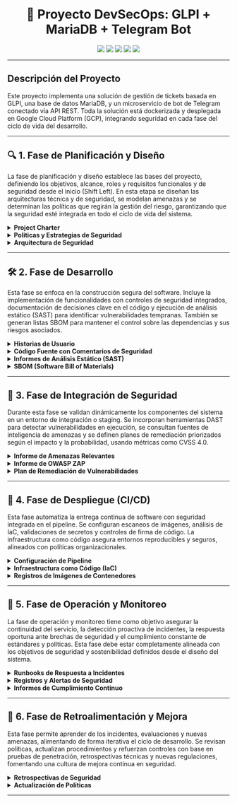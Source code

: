 
<h1 align="center">🔐 Proyecto DevSecOps: GLPI + MariaDB + Telegram Bot</h1>

<p align="center">
  <img src="https://img.shields.io/badge/Status-En%20Desarrollo-lightgrey" />
  <img src="https://img.shields.io/badge/Security-DevSecOps-blue" />
  <img src="https://img.shields.io/badge/GLPI-v10.0.18-green" />
  <img src="https://img.shields.io/badge/Bot-Telegram-lightgrey" />
  <img src="https://img.shields.io/badge/CI/CD-GitHub-orange" />
</p>

---

## Descripción del Proyecto

Este proyecto implementa una solución de gestión de tickets basada en GLPI, una base de datos MariaDB, y un microservicio de bot de Telegram conectado vía API REST. Toda la solución está dockerizada y desplegada en Google Cloud Platform (GCP), integrando seguridad en cada fase del ciclo de vida del desarrollo.

---

## 🔍 1. Fase de Planificación y Diseño

La fase de planificación y diseño establece las bases del proyecto, definiendo los objetivos, alcance, roles y requisitos funcionales y de seguridad desde el inicio (Shift Left). En esta etapa se diseñan las arquitecturas técnica y de seguridad, se modelan amenazas y se determinan las políticas que regirán la gestión del riesgo, garantizando que la seguridad esté integrada en todo el ciclo de vida del sistema.

<details>
<summary><b>Project Charter</b></summary>


## 1. Objetivos
  ### Objetivo General

    Desplegar una plataforma de gestión de soporte basada en GLPI (v10.0.18) en una instancia de GCP, conectada a una base de datos MariaDB y a un microservicio de bot de Telegram que permita consultar tickets.

  ### Objetivos Especificos

    1. Implementar un entorno contenerizado con Docker y Docker Compose pra la aplicaión.
    2. Permitir que los usuarios consulten casos mediante el chatbot y reciban asistencia automática a través de la conexión con GLPI.
    3. Asegurar el entorno con mecanismos de control de acceso robustos, desde el diseño del sistema.

## 2. Roles del Proyecto

  - **Desarrollador Backend**: Encargado de la lógica del chatbot, conexión con GLPI y control de la base de datos.
  - **Ingeniero DevOps**: Responsable de contenerización con Docker, integración y despliegue.
  - **Especialista en Seguridad**: Garantiza el cumplimiento de requisitos de seguridad (autenticación, cifrado, control de acceso).

## 3. Alcance del Proyecto

### 3.1 Sí incluye:

  - Despliegue mediante Docker Compose.
  - Instalación automática desde el repositorio oficial de GLPI.
  - Integración con bot de Telegram como interfaz de consulta.
  - Proceso automatizado mediante CI/CD en GitHub Actions.
  - Seguridad y buenas prácticas DevSecOps incluidas.
  - Seguridad básica (tokens, firewalls, control de acceso).

### 3.2 No incluye:

  - Escalado automático a múltiples instancias.
  - Integración con plataformas diferentes a Telegram.
  - Soporte para múltiples idiomas del bot (fase futura).

### 3.3 Métricas de Éxito

  - 100% de los casos creados por Telegram se reflejan correctamente en GLPI.
  - Tiempo promedio de respuesta del bot < 2 segundos.
  - Tasa de error del chatbot < 5% en generación de tickets.
  - Implementación sin vulnerabilidades críticas detectadas (según escaneo de seguridad).
  - Accesos no autorizados bloqueados en ambiente de prueba (según logs de firewall).

## 4. Requisitos de Seguridad (Shift Left)

### 4.1 Desde el diseño:

  - Validación de entrada/salida entre bot y GLPI.
  - Comunicación cifrada (uso de tokens).

### 4.2 Durante el desarrollo:

  - Análisis de dependencias con herramientas como Trivy o Snyk.
  - Analsis con Docker Scode.
  - Revisión de código (linters, escáneres de vulnerabilidades).

### 4.3 Antes del despliegue:

  - Auditoría de roles y accesos. Usuarios y Tokens Agregar Tabla 
  - Políticas de red seguras (puertos mínimos abiertos). Firewall de Google Cloud Plattform 
  Agregar evidencia
  
### 4.4 En ejecución:

  - Monitoreo con alertas de acceso sospechoso. (Monitoreo de Firewall GCP)


</details>
<details>
<summary><b>Politicas y Estrategias de Seguridad</b></summary>

## Metodología seleccionada: MAGERIT

MAGERIT (Metodología de Análisis y Gestión de Riesgos de los Sistemas de Información) se utiliza para estructurar el análisis de riesgos mediante la identificación de activos, amenazas e impactos.

De acuerdo con esta metodología se detallan las fases de la gestión de riesgos:

---

## 1. Identificación de Activos

### 1.1 Inventario de Activos
<div align="center">

| Nombre de Activo       | Tipo de Activo   | Descripción                          |
|------------------------|------------------|--------------------------------------|
| GLPI                   | Aplicación       | Sistema de gestión de tickets        |
| Base de datos MariaDB  | Datos/Información| Base de datos de GLPI                |
| Google Cloud           | Infraestructura  | Nube pública                         |
| Contenedores Docker    | Plataforma       | Entorno de ejecución contenerizado   |
| API REST               | Servicio         | Integración con servicios externos   |
| ChatBot                | Aplicación       | Aplicación para comunicación         |

</div>

### 1.2 Valoración de Activos

### GLPI

<div align="center">

| Impacto / Principio   | Confidencialidad | Integridad | Disponibilidad |
|-----------------------|------------------|------------|----------------|
| Económico             | Media            | Alta       | Alta           |
| Legal y regulatorio   | Alta             | Alta       | Media          |
| Reputacional          | Media            | Alta       | Alta           |
| Operacional           | Media            | Alta       | Alta           |

</div>

### Base de Datos MariaDB

(Idéntica valoración que GLPI)

### Google Cloud

<div align="center">

| Impacto / Principio   | Confidencialidad | Integridad | Disponibilidad |
|-----------------------|------------------|------------|----------------|
| Económico             | Media            | Alta       | Alta           |
| Legal y regulatorio   | Media            | Alta       | Media          |
| Reputacional          | Media            | Alta       | Alta           |
| Operacional           | Media            | Alta       | Alta           |

</div>

### Contenedores Docker

<div align="center">

| Impacto / Principio   | Confidencialidad | Integridad | Disponibilidad |
|-----------------------|------------------|------------|----------------|
| Económico             | Media            | Alta       | Alta           |
| Legal y regulatorio   | Bajo             | Media      | Media          |
| Reputacional          | Media            | Media      | Alta           |
| Operacional           | Media            | Alta       | Alta           |

</div>

### API REST

<div align="center">

| Impacto / Principio   | Confidencialidad | Integridad | Disponibilidad |
|-----------------------|------------------|------------|----------------|
| Económico             | Media            | Media      | Media          |
| Legal y regulatorio   | Alta             | Alta       | Media          |
| Reputacional          | Media            | Media      | Media          |
| Operacional           | Media            | Alta       | Alta           |

</div>

### ChatBot

<div align="center">

| Impacto / Principio   | Confidencialidad | Integridad | Disponibilidad |
|-----------------------|------------------|------------|----------------|
| Económico             | Bajo             | Media      | Bajo           |
| Legal y regulatorio   | Media            | Media      | Bajo           |
| Reputacional          | Media            | Media      | Bajo           |
| Operacional           | Media            | Media      | Bajo           |

</div>

---

## 2. Identificación y Evaluación de Riesgos

### 2.1 Identificación de Riesgos y Vulnerabilidades

<div align="center">

| Amenaza              | Activo Afectado     | Vulnerabilidad                           |
|----------------------|---------------------|-------------------------------------------|
| Acceso no autorizado | GLPI                | Ausencia de doble factor de autenticación |
| Pérdida de datos     | Base de datos MariaDB | Fallo de configuración o backup         |
| Fallo de contenedores| Contenedores Docker | Omisión de políticas de reinicio          |
| Fuga de datos        | API REST            | Ausencia de cifrado                       |
| Respuestas incorrectas| ChatBot            | Configuración o entrenamiento incorrecto  |

</div>

### 2.2 Valoración de Riesgos

<div align="center">

| Amenaza              | Activo Afectado     | Probabilidad | Impacto | Riesgo |
|----------------------|---------------------|--------------|---------|--------|
| Acceso no autorizado | GLPI                | Alta         | Alto    | Alto   |
| Pérdida de datos     | MariaDB             | Media        | Alto    | Alto   |
| Fallo de contenedores| Docker              | Media        | Medio   | Medio  |
| Fuga de datos        | API REST            | Alta         | Medio   | Alto   |
| Respuestas incorrectas| ChatBot            | Baja         | Medio   | Bajo   |

</div>

---

## 3. Planes de Tratamiento

Periodo de aplicación: **3 semanas por riesgo**

<div align="center">

| Riesgo                 | Plan de Acción - Mitigación                                                                 |
|------------------------|---------------------------------------------------------------------------------------------|
| Acceso no autorizado   | Implementación de MFA, validación de matriz de perfilamiento y monitoreo                   |
| Pérdida de datos       | Configuración de backups automáticos                                                       |
| Fallo de contenedores  | Políticas de reinicio en docker-compose (`restart: always`)                               |
| Fuga de datos          | Implementación de cifrado y validación de entradas                                          |
| Respuestas incorrectas | Supervisión de la configuración del ChatBot                                                 |

</div>

---

## 4. Seguimiento y Monitoreo

### 4.1 Revisión Trimestral de Planes de Acción

  **Responsables y Acciones:**

  - **Especialista en Seguridad**: Evaluar la eficacia de los controles.
  - **Project Manager**: Supervisar cumplimiento de los plazos.
  - **Equipo Técnico (DevOps y BackEnd)**: Aplicar controles, documentar evidencias.

  **Actividades Trimestrales:**

  - Revisión de riesgos activos.
  - Análisis de desviaciones respecto al plan.
  - Documentar nuevas acciones si los planes no son efectivos.

  **Resultados Trimestrales:**

  - Informe de plan de tratamiento de riesgos.
  - Informe de valoración de activos.

---

## 5. Roles y Responsabilidades

### Project Manager

- Seguimiento de los planes y cumplimiento de plazos.
- Facilitar la comunicación técnica.

### Desarrollador Backend

- Aplicar buenas prácticas de desarrollo seguro.
- Validar autenticación y controles de acceso.

### Ingeniero DevOps

- Asegurar integración y despliegue continuo.
- Garantizar ejecución consistente y resistente a fallos de contenedores.


### Especialista en Seguridad

- Acompañar el proceso de gestión de riesgos.
- Supervisar implementación de controles.
- Comunicar recomendaciones de seguridad al equipo técnico.

---

</details>
<details>
<summary><b>Arquitectura de Seguridad</b></summary>

**COLOCAR CONTENIDO AQUÍ**

</details>

---

## 🛠️ 2. Fase de Desarrollo

Esta fase se enfoca en la construcción segura del software. Incluye la implementación de funcionalidades con controles de seguridad integrados, documentación de decisiones clave en el código y ejecución de análisis estático (SAST) para identificar vulnerabilidades tempranas. También se generan listas SBOM para mantener el control sobre las dependencias y sus riesgos asociados.

<details>
<summary><b>Historias de Usuario</b></summary>

## 1. Inicio de sesión seguro en GLPI

**Como** usuario del sistema GLPI,
**quiero** iniciar sesión mediante autenticación de dos factores (MFA),
**para** prevenir accesos no autorizados aunque se filtre mi contraseña.

**Criterios de aceptación:**

* El sistema GLPI debe ofrecer MFA (correo, app de autenticación o SMS).
* Contraseñas con complejidad mínima (mayúsculas, símbolos, longitud >12).
* Bloqueo de sesión tras 5 intentos fallidos.

---

## 2. Envío de tickets por chatbot con entrada segura

**Como** usuario que interactúa desde Telegram,
**quiero** enviar solicitudes a través del chatbot,
**para** crear tickets en GLPI sin comprometer el sistema.

**Criterios de aceptación:**

* El bot debe sanitizar todos los mensajes antes de enviarlos a GLPI.
* Validación de formato y longitud de entrada.
* Logs de entradas rechazadas por motivos de seguridad.

---

## 3. Autenticación del chatbot con GLPI

**Como** desarrollador,
**quiero** que el microservicio del bot se autentique mediante una API Key única,
**para** evitar accesos no autorizados al sistema GLPI.

**Criterios de aceptación:**

* La API Key debe guardarse en variables de entorno, no en el código fuente.
* Validación del token en cada solicitud del bot a GLPI.
* Rotación periódica de claves.

---

## 4. Seguridad en la conexión a la base de datos

**Como** administrador de infraestructura,
**quiero** que GLPI se conecte de forma cifrada a la base de datos MariaDB,
**para** proteger los datos en tránsito en GCP.

**Criterios de aceptación:**

* Conexión TLS habilitada entre GLPI y MariaDB.
* Usuario de base de datos con permisos mínimos.
* Contraseñas almacenadas cifradas en secretos de GCP o archivos `.env`.

---

## 5. Despliegue seguro de microservicios

**Como** DevOps,
**quiero** desplegar el chatbot como contenedor con imágenes verificadas,
**para** garantizar que no contienen software malicioso.

**Criterios de aceptación:**

* Imagen escaneada con herramientas como Trivy o Syft.
* Uso de imágenes oficiales o minimalistas (ej: `python:slim`, `node:alpine`).
* Registro de imagen firmado digitalmente (opcional: Sigstore/Docker Content Trust).

---

## 6. Monitoreo de actividades sospechosas

**Como** analista de seguridad,
**quiero** monitorear interacciones anómalas entre el bot y GLPI,
**para** detectar posibles ataques de fuerza bruta o abuso del sistema.

**Criterios de aceptación:**

* Registro de eventos inusuales (p. ej. muchos tickets en poco tiempo).
* Alertas ante entradas no válidas repetidas.
* Revisión manual de logs mediante Cloud Logging de GCP.

---

## 7. Control de acceso al microservicio

**Como** administrador de red,
**quiero** que el chatbot solo se comunique con GLPI a través de una red interna en GCP,
**para** reducir la superficie de ataque.

**Criterios de aceptación:**

* El bot debe desplegarse en la misma VPC que GLPI.
* Puertos de acceso al backend cerrados a Internet.
* Firewall y reglas IAM controladas por etiqueta o servicio.

---

## 8. Cumplimiento de privacidad y confidencialidad

**Como** oficial de cumplimiento,
**quiero** asegurarme de que los datos personales manejados por el bot (nombres, emails, mensajes) estén protegidos,
**para** cumplir con regulaciones como la Ley de Protección de Datos Personales.

**Criterios de aceptación:**

* Ningún dato personal se guarda en texto plano fuera de la base de datos.
* Cifrado en tránsito y en reposo.
* Accesos auditables y trazables en GCP.

---

## 9. Validación del origen de mensajes del bot

**Como** ingeniero de seguridad,
**quiero** validar que los mensajes recibidos por el bot provienen de WhatsApp/Teams autenticados,
**para** evitar suplantaciones o ataques tipo spoofing.

**Criterios de aceptación:**

* Validación del `webhook signature` o `token de verificación` según el proveedor.
* Rechazo de mensajes sin cabeceras válidas.

---

</details>
<details>
<summary><b>Código Fuente con Comentarios de Seguridad</b></summary>

**COLOCAR CONTENIDO AQUÍ**


</details>
<details>
<summary><b>Informes de Análisis Estático (SAST)</b></summary>

**COLOCAR CONTENIDO AQUÍ**
#### SNYK
#### Docker Scode

</details>
<details>
<summary><b>SBOM (Software Bill of Materials)</b></summary>

**COLOCAR CONTENIDO AQUÍ**
### Inventario de librerias, dependencia esternas
### Vulnerabilidades conocidas (Usar documentacion de GLPI)
</details>

---

## 🔄 3. Fase de Integración de Seguridad

Durante esta fase se validan dinámicamente los componentes del sistema en un entorno de integración o staging. Se incorporan herramientas DAST para detectar vulnerabilidades en ejecución, se consultan fuentes de inteligencia de amenazas y se definen planes de remediación priorizados según el impacto y la probabilidad, usando métricas como CVSS 4.0.

<details>
<summary><b>Informe de Amenazas Relevantes </b></summary>

A continuación, se relaciona el informe sobre amenazas de ataques similares en la industria. En particular, la vulnerabilidad de **Broken Authentication**, ampliamente documentada en el informe [OWASP API Top 10 – API2:2023](https://owasp.org/API-Security/editions/2023/en/0xa2-broken-authentication/), ejemplifica cómo configuraciones inadecuadas pueden permitir accesos no autorizados y explotación de bots conectados vía API REST.

**Link de consulta del informe:** (https://github.com/jaiderospina/DevSecOps2025/blob/main/ExamenFinal/GRUPO2/Documentaci%C3%B3n/Threat%20Intelligence%20Reports.md)

</details>
<details>
<summary><b>Informe de OWASP ZAP</b></summary>

**COLOCAR CONTENIDO AQUÍ**

</details>
<details>
<summary><b>Plan de Remediación de Vulnerabilidades</b></summary>

**COLOCAR CONTENIDO AQUÍ**

</details>

---

## 🚀 4. Fase de Despliegue (CI/CD)

Esta fase automatiza la entrega continua de software con seguridad integrada en el pipeline. Se configuran escaneos de imágenes, análisis de IaC, validaciones de secretos y controles de firma de código. La infraestructura como código asegura entornos reproducibles y seguros, alineados con políticas organizacionales.

<details>
<summary><b>Configuración de Pipeline</b></summary>

**COLOCAR CONTENIDO AQUÍ**

</details>
<details>
<summary><b>Infraestructura como Código (IaC)</b></summary>

**COLOCAR CONTENIDO AQUÍ**

</details>
<details>
<summary><b>Registros de Imágenes de Contenedores</b></summary>

**COLOCAR CONTENIDO AQUÍ**

</details>

---

## 📡 5. Fase de Operación y Monitoreo

La fase de operación y monitoreo tiene como objetivo asegurar la continuidad del servicio, la detección proactiva de incidentes, la respuesta oportuna ante brechas de seguridad y el cumplimiento constante de estándares y políticas. Esta fase debe estar completamente alineada con los objetivos de seguridad y sostenibilidad definidos desde el diseño del sistema.

<details>
<summary><b>Runbooks de Respuesta a Incidentes</b></summary>

---

Documentos operativos que describen paso a paso cómo actuar frente a distintos escenarios de riesgo, con el objetivo de minimizar el impacto y restaurar los servicios rápidamente.

## Ejemplos incluidos:

### Contención de ransomware en contenedores Docker:
- Aislar el contenedor afectado del resto de la red (`docker network disconnect` o reglas de firewall).
- Detener el servicio mediante `docker stop`.
- Ejecutar verificación de integridad del volumen con checksums.
- Restaurar desde una copia de seguridad verificada.
- Notificar al equipo de seguridad.

### Fallo en la conexión del chatbot con GLPI:
- Verificar logs de errores del bot (`docker logs bot_service`).
- Validar conectividad entre servicios internos (`docker exec` + `curl`).
- Reiniciar servicios de backend si aplica.
- Registrar la incidencia en el historial del sistema.

### Acceso sospechoso desde IP no autorizada:
- Generar alerta en el sistema SIEM.
- Ejecutar bloqueo de IP en el firewall del contenedor o del host.
- Revisar logs de auditoría.
- Notificar al responsable de seguridad para evaluación forense.

---

</details>
<details>
<summary><b>Registros y Alertas de Seguridad</b></summary>

---

Implementación de un sistema de monitoreo continuo mediante herramientas SIEM que permitan recopilar, visualizar y analizar eventos del entorno en tiempo real.

## Elementos configurados:

- **SIEM**: Splunk o ELK Stack

### Logs capturados:
- Eventos de acceso y autenticación (chatbot, GLPI, MySQL).
- Errores de servicios en contenedores Docker.
- Actividad inusual del bot (mensajes no reconocidos, errores de conexión).
- Cambios en archivos de configuración.

### Alertas automatizadas:
- Múltiples intentos fallidos de login.
- Acceso fuera de horario laboral.
- Generación de tickets con palabras clave críticas (e.g., “urgente”, “fallo masivo”).
- Escaladas de permisos o cambios en roles.

---

</details>
<details>
<summary><b>Informes de Cumplimiento Continuo</b></summary>

---

Mecanismo automatizado de verificación de cumplimiento con estándares de seguridad, utilizando herramientas que auditan la configuración del sistema periódicamente.

## Herramientas sugeridas:
- **Chef InSpec**: para verificar que las configuraciones cumplen políticas definidas (cifrado, autenticación, puertos abiertos).
- **OpenSCAP** o **ComplianceAsCode**: para auditorías más detalladas.

## Ejemplos de validaciones:
- Verificar que todas las conexiones a GLPI usen **HTTPS**.
- Confirmar que solo puertos necesarios estén abiertos en cada contenedor.
- Validar que los tokens **JWT** tengan expiración y cifrado fuerte.
- Asegurar que los **backups** estén en ubicación segura y sean verificables.
- Revisión automática de roles definidos en GLPI contra una plantilla aprobada.

</details>

---

## 🔁 6. Fase de Retroalimentación y Mejora

Esta fase permite aprender de los incidentes, evaluaciones y nuevas amenazas, alimentando de forma iterativa el ciclo de desarrollo. Se revisan políticas, actualizan procedimientos y refuerzan controles con base en pruebas de penetración, retrospectivas técnicas y nuevas regulaciones, fomentando una cultura de mejora continua en seguridad.

<details>
<summary><b>Retrospectivas de Seguridad</b></summary>

**COLOCAR CONTENIDO AQUÍ**

</details>
<details>
<summary><b>Actualización de Políticas</b></summary>

**COLOCAR CONTENIDO AQUÍ**

</details>

---